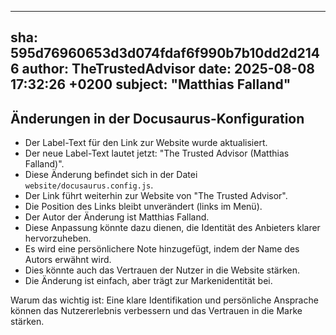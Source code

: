 ---
  sha: 595d76960653d3d074fdaf6f990b7b10dd2d2146
  author: TheTrustedAdvisor
  date: 2025-08-08 17:32:26 +0200
  subject: "Matthias Falland"
  ---

  ## Änderungen in der Docusaurus-Konfiguration

- Der Label-Text für den Link zur Website wurde aktualisiert.
- Der neue Label-Text lautet jetzt: "The Trusted Advisor (Matthias Falland)".
- Diese Änderung befindet sich in der Datei `website/docusaurus.config.js`.
- Der Link führt weiterhin zur Website von "The Trusted Advisor".
- Die Position des Links bleibt unverändert (links im Menü).
- Der Autor der Änderung ist Matthias Falland.
- Diese Anpassung könnte dazu dienen, die Identität des Anbieters klarer hervorzuheben.
- Es wird eine persönlichere Note hinzugefügt, indem der Name des Autors erwähnt wird.
- Dies könnte auch das Vertrauen der Nutzer in die Website stärken.
- Die Änderung ist einfach, aber trägt zur Markenidentität bei.

Warum das wichtig ist: Eine klare Identifikation und persönliche Ansprache können das Nutzererlebnis verbessern und das Vertrauen in die Marke stärken.
